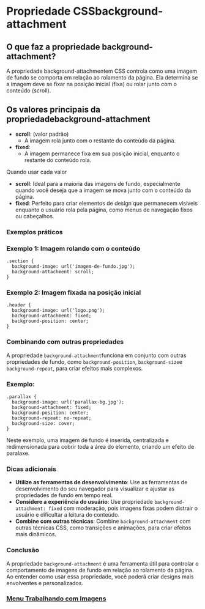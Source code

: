 # Propriedade CSSbackground-attachment

## O que faz a propriedade background-attachment?

A propriedade background-attachmentem CSS controla como uma imagem de fundo se comporta em relação ao rolamento da página. Ela determina se a imagem deve se fixar na posição inicial (fixa) ou rolar junto com o conteúdo (scroll).

## Os valores principais da propriedadebackground-attachment

- **scroll**: (valor padrão)
    - A imagem rola junto com o restante do conteúdo da página.
- **fixed**:
    - A imagem permanece fixa em sua posição inicial, enquanto o restante do conteúdo rola.

Quando usar cada valor

- **scroll**: Ideal para a maioria das imagens de fundo, especialmente quando você deseja que a imagem se mova junto com o conteúdo da página.
- **fixed**: Perfeito para criar elementos de design que permanecem visíveis enquanto o usuário rola pela página, como menus de navegação fixos ou cabeçalhos.

### Exemplos práticos

### Exemplo 1: Imagem rolando com o conteúdo

```
.section {
  background-image: url('imagem-de-fundo.jpg');
  background-attachment: scroll;
}
```

### Exemplo 2: Imagem fixada na posição inicial

```
.header {
  background-image: url('logo.png');
  background-attachment: fixed;
  background-position: center;
}
```

### Combinando com outras propriedades

A propriedade `background-attachment`funciona em conjunto com outras propriedades de fundo, como `background-position`, `background-size`e `background-repeat`, para criar efeitos mais complexos.

### Exemplo:

```
.parallax {
  background-image: url('parallax-bg.jpg');
  background-attachment: fixed;
  background-position: center;
  background-repeat: no-repeat;
  background-size: cover;
}
```

Neste exemplo, uma imagem de fundo é inserida, centralizada e redimensionada para cobrir toda a área do elemento, criando um efeito de paralaxe.

### Dicas adicionais

- **Utilize as ferramentas de desenvolvimento**: Use as ferramentas de desenvolvimento do seu navegador para visualizar e ajustar as propriedades de fundo em tempo real.
- **Considere a experiência do usuário**: Use propriedade `background-attachment: fixed` com moderação, pois imagens fixas podem distrair o usuário e dificultar a leitura do conteúdo.
- **Combine com outras técnicas**: Combine `background-attachment` com outras técnicas CSS, como transições e animações, para criar efeitos mais dinâmicos.

### Conclusão

A propriedade `background-attachment` é uma ferramenta útil para controlar o comportamento de imagens de fundo em relação ao rolamento da página. Ao entender como usar essa propriedade, você poderá criar designs mais envolventes e personalizados.

### [Menu Trabalhando com Imagens](menu-imagens.md)